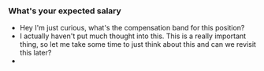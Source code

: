 ### What's your expected salary
- Hey I'm just curious, what's the compensation band for this position?
- I actually haven't put much thought into this. This is a really important thing, so let me take some time to just think about this and can we revisit this later?
- 
<!--stackedit_data:
eyJoaXN0b3J5IjpbLTM3NjYwNDI5Nl19
-->